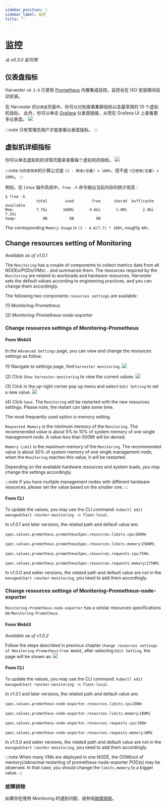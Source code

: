 ```yaml
---
sidebar_position: 1
sidebar_label: 监控
title: ""
---
```


# 监控

_从 v0.3.0 起可用_

## 仪表盘指标
Harvester `v0.3.0` 已使用 [Prometheus](https://prometheus.io/) 内置集成监控。监控会在 ISO 安装期间自动安装。

在 Harvester 的`仪表盘`页面中，你可以分别查看集群指标以及最常用的 10 个虚拟机指标。
此外，你可以单击 [Grafana](http://grafana.com/) 仪表盘链接，从而在 Grafana UI 上查看更多仪表盘。
![](./assets/monitoring-dashboard.png)

:::note
只有管​​理员用户才能查看仪表盘指标。
:::


## 虚拟机详细指标
你可以单击虚拟机的详情页面来查看每个虚拟机的指标。
![](./assets/vm-metrics.png)

:::note
`内存使用率`的计算公式是 `(1 - 剩余/总量) x 100%`，而不是 `(已使用/总量) x 100%`。
:::

例如，在 Linux 操作系统中，`free -h` 命令输出当前内存的统计信息：

```
$ free -h
              total        used        free      shared  buff/cache   available
Mem:          7.7Gi       166Mi       4.6Gi       1.0Mi       2.9Gi       7.2Gi
Swap:            0B          0B          0B
```

The corresponding `Memory Usage` is `(1 - 4.6/7.7) * 100%`, roughly `40%`.


## Change resources setting of Monitoring
_Available as of v1.0.1_

The `Monitoring` has a couple of components to collect metrics data from all NODEs/PODs/VMs/... and summarize them. The resources required by the `Monitoring` are related to workloads and hardware resources. Harvester sets the default values according to engineering practices, and you can change them accordingly.

The following two components `resources settings` are available:

(1) Monitoring-Prometheus

(2) Monitoring-Prometheus-node-exporter

### Change resources settings of Monitoring-Prometheus

#### From WebUI

In the `Advanced Settings` page, you can view and change the resources settings as follow:

(1) Navigate to settings page, find `harvester monitoring`.
![](./assets/monitoring-setting.png)

(2) Click `Show harvester-monitoring` to view the current values.
![](./assets/monitoring-setting-view-current.png)

(3) Click in the up-right corner pop up menu and select `Edit Setting` to set a new value.
![](./assets/monitoring-setting-edit-config.png)

(4) Click `Save`. The `Monitoring` will be restarted with the new resources settings. Please note, the restart can take some time.

The most frequently used option is memory setting.

`Requested Memory` is the minimum memory of the `Monitoring`. The recommended value is about 5% to 10% of system memory of one single management node. A value less than 500Mi will be denied.

`Memory Limit` is the maximum memory of the `Monitoring`. The recommended value is about 30% of system memory of one single management node, when the `Monitoring` reaches this value, it will be restarted.

Depending on the available hardware resources and system loads, you may change the settings accordingly.

:::note
If you have multiple management nodes with different hardware resources, please set the value based on the smaller one.
:::

#### From CLI

To update the values, you may use the CLI command: `kubectl edit managedchart rancher-monitoring -n fleet-local`.

In v1.0.1 and later versions, the related path and default value are:

`spec.values.prometheus.prometheusSpec.resources.limits.cpu`:`1000m`

`spec.values.prometheus.prometheusSpec.resources.limits.memory`:`2500Mi`

`spec.values.prometheus.prometheusSpec.resources.requests.cpu`:`750m`

`spec.values.prometheus.prometheusSpec.resources.requests.memory`:`1750Mi`

In v1.0.0 and ealier versions, the related path and default value are not in the `managedchart rancher-monitoring`, you need to add them accordingly.

### Change resources settings of Monitoring-Prometheus-node-exporter

`Monitoring-Prometheus-node-exporter` has a similar resources specifications as `Monitoring-Prometheus`.

#### From WebUI

_Available as of v1.0.2_

Follow the steps described in previous chapter `Change resources settings of Monitoring-Prometheus` `From WebUI`, after selecting `Edit Setting`, the page will be shown as:
![](./assets/monitoring-setting-edit-config-v1.0.2.png)

#### From CLI

To update the values, you may use the CLI command: `kubectl edit managedchart rancher-monitoring -n fleet-local`.

In v1.0.1 and later versions, the related path and default value are:

`spec.values.prometheus-node-exporter.resources.limits.cpu`:`200m`

`spec.values.prometheus-node-exporter.resources.limits.memory`:`180Mi`

`spec.values.prometheus-node-exporter.resources.requests.cpu`:`100m`

`spec.values.prometheus-node-exporter.resources.requests.memory`:`30Mi`

In v1.0.0 and ealier versions, the related path and default value are not in the `managedchart rancher-monitoring`, you need to add them accordingly.

:::note
When many VMs are deployed in one NODE, the OOM(out of memory)/abnormal restarting of prometheus-node-exporter POD(s) may be observed. In that case, you should change the `limits.memory` to a bigger value.
:::

### 故障排除

如果你在使用 Monitoring 时遇到问题，请参阅[故障排除](../troubleshooting/monitoring.md)。

